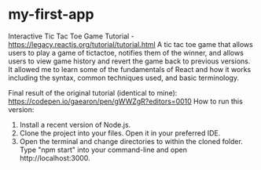 # my-first-app
Interactive Tic Tac Toe Game
Tutorial - https://legacy.reactjs.org/tutorial/tutorial.html
A tic tac toe game that allows users to play a game of tictactoe, notifies them of the winner, and allows users to view game history and revert the game back to previous versions. It allowed me to learn some of the fundamentals of React and how it works including the syntax, common techniques used, and basic terminology.


Final result of the original tutorial (identical to mine): https://codepen.io/gaearon/pen/gWWZgR?editors=0010
How to run this version:
1. Install a recent version of Node.js.
2. Clone the project into your files. Open it in your preferred IDE.
3. Open the terminal and change directories to within the cloned folder. Type "npm start" into your command-line and open http://localhost:3000.
